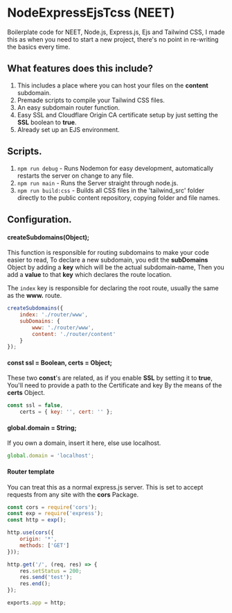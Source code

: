 # NodeExpressEjsTcss (NEET)
Boilerplate code for NEET, Node.js, Express.js, Ejs and Tailwind CSS, I made this as when you need to start a new project, there's no point in re-writing the basics every time.

## What features does this include?
1. This includes a place where you can host your files on the **content** subdomain.  
2. Premade scripts to compile your Tailwind CSS files.  
3. An easy subdomain router function.  
4. Easy SSL and Cloudflare Origin CA certificate setup by just setting the **SSL** boolean to **true**. 
5. Already set up an EJS environment. 

## Scripts.
1. ```npm run debug``` - Runs Nodemon for easy development, automatically restarts the server on change to any file.
2. ```npm run main``` - Runs the Server straight through node.js.
3. ```npm run build:css``` - Builds all CSS files in the 'tailwind_src' folder directly to the public content repository, copying folder and file names. 

## Configuration.


#### createSubdomains(Object);
This function is responsible for routing subdomains to make your code easier to read,
To declare a new subdomain, you edit the **subDomains** Object by adding a **key** which will be the actual subdomain-name,
Then you add a **value** to that **key** which declares the route location.

The ```index``` key is responsible for declaring the root route, usually the same as the **www.** route.

```js 
createSubdomains({
    index: './router/www',
    subDomains: {
        www: './router/www',
        content: './router/content'
    }
});
```

#### const ssl = Boolean, certs = Object;
These two **const**'s are related, as if you enable **SSL** by setting it to **true**, You'll need to provide a path to the Certificate and key
By the means of the **certs** Object.

```js 
const ssl = false,
    certs = { key: '', cert: '' };
```

#### global.domain = String;
If you own a domain, insert it here, else use localhost.

```js
global.domain = 'localhost';
```

#### Router template
You can treat this as a normal express.js server.
This is set to accept requests from any site with the **cors** Package.

```js
const cors = require('cors');
const exp = require('express');
const http = exp();

http.use(cors({
    origin: '*',
    methods: ['GET']
}));

http.get('/', (req, res) => {
    res.setStatus = 200;
    res.send('test');
    res.end();
});

exports.app = http;
```
